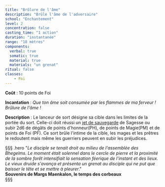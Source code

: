 ```yaml
---
title: "Brûlure de l'âme"
description: "Brûle l'âme de l'adversaire"
school: "Enchantement"
level: 2
concentration: false
casting_time: "1 action"
duration: "instantanée"
range: "18 mètres"
components:
  verbal: true
  somatic: true
  material: true
  materials: "un grenat"
ritual: false
classes:
    - Foi
---
```

**Coût** : 10 points de Foi  

**Incantation** : *Que ton âme soit consumée par les flammes de ma ferveur ! Brûlure de l'âme !*    

**Description** : Le lanceur de sort désigne sa cible dans les limites de la portée du sort. Celle-ci doit réussi un [jet de sauvegarde](/utiliser-les-caracteristiques/#jets-de-sauvegarde) de Sagesse ou subir 2d6 de dégâts de points d'honneur(PH), de points de Magie(PM) et de points de Foi (PF).  Ce sort brûle l'intime de la cible, les mages et les prêtres le redoutent mais même les guerriers peuvent en subir les préjudices.   

§§§ .hero
"*Le disciple se tenait droit au milieu de l'assemblée des Bhegelms. Le moment était solennel dans le cercle de pierre et la proximité de la sombre forêt intensifiait la sensation féerique de l'instant et des lieux. Le vieux druide s'avança et présenta un grenat au disciple qui ne put que baisser le tête et se mettre à pleurer*."    
**Souvenirs de Margs Maenkalon, le temps des corbeaux**   
§§§     
